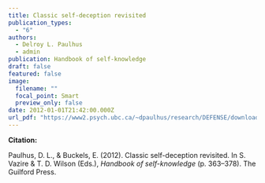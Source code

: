 ```yaml
---
title: Classic self-deception revisited
publication_types:
  - "6"
authors:
  - Delroy L. Paulhus
  - admin
publication: Handbook of self-knowledge
draft: false
featured: false
image:
  filename: ""
  focal_point: Smart
  preview_only: false
date: 2012-01-01T21:42:00.000Z
url_pdf: "https://www2.psych.ubc.ca/~dpaulhus/research/DEFENSE/downloads/Paulhus&Buckels.2012.pdf"
---
```

**Citation:**

Paulhus, D. L., & Buckels, E. (2012). Classic self-deception revisited. In S. Vazire & T. D. Wilson (Eds.), *Handbook of self-knowledge* (p. 363–378). The Guilford Press.
